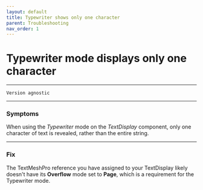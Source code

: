 ```yaml
---
layout: default
title: Typewriter shows only one character
parent: Troubleshooting
nav_order: 1
---
```


# Typewriter mode displays only one character
---
```
Version agnostic
```
---

### Symptoms

When using the _Typewriter_ mode on the _TextDisplay_ component, only one character of text is revealed, rather than the entire string.

---

### Fix

The TextMeshPro reference you have assigned to your TextDisplay likely doesn't have its **Overflow** mode set to **Page**, which is a requirement for the Typewriter mode.
